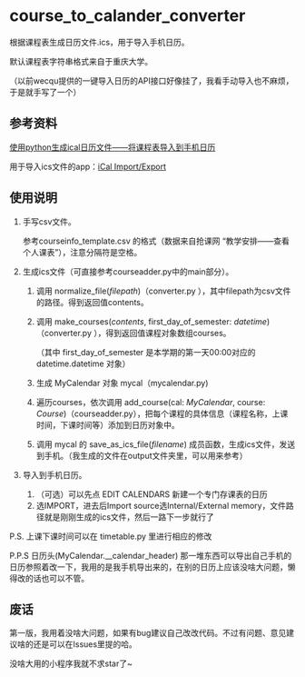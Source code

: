 # course_to_calander_converter
根据课程表生成日历文件.ics，用于导入手机日历。

默认课程表字符串格式来自于重庆大学。

（以前wecqu提供的一键导入日历的API接口好像挂了，我看手动导入也不麻烦，于是就手写了一个）



## 参考资料

[使用python生成ical日历文件——将课程表导入到手机日历](https://www.cnblogs.com/zhongbr/p/python_calender.html)

用于导入ics文件的app：[iCal Import/Export](https://github.com/barryZZJ/course_to_calander_converter/raw/master/iCal%20Import%20Export.apk)



## 使用说明

1. 手写csv文件。

   参考courseinfo_template.csv 的格式（数据来自抢课网 “教学安排——查看个人课表”），注意分隔符是空格。

2. 生成ics文件（可直接参考courseadder.py中的main部分）。

   1. 调用 normalize_file(*filepath*)（converter.py ），其中filepath为csv文件的路径。得到返回值contents。

   2. 调用 make_courses(*contents*, first_day_of_semester: *datetime*)（converter.py ），得到返回值课程对象数组courses。

      （其中 first_day_of_semester 是本学期的第一天00:00对应的 datetime.datetime 对象）

   3. 生成 MyCalendar 对象 mycal（mycalendar.py) 
   4. 遍历courses，依次调用 add_course(cal: *MyCalendar*, course: *Course*)（courseadder.py），把每个课程的具体信息（课程名称，上课时间，下课时间等）添加到日历对象中。
   5. 调用 mycal 的 save_as_ics_file(*filename*) 成员函数，生成ics文件，发送到手机。（我生成的文件在output文件夹里，可以用来参考）

3. 导入到手机日历。

   1. （可选）可以先点 EDIT CALENDARS 新建一个专门存课表的日历
   2. 选IMPORT，进去后Import source选Internal/External memory，文件路径就是刚刚生成的ics文件，然后一路下一步就行了

   

P.S. 上课下课时间可以在 timetable.py 里进行相应的修改

P.P.S 日历头(MyCalendar.__calendar_header) 那一堆东西可以导出自己手机的日历参照着改一下，我用的是我手机导出来的，在别的日历上应该没啥大问题，懒得改的话也可以不管。



## 废话

第一版，我用着没啥大问题，如果有bug建议自己改改代码。不过有问题、意见建议啥的还是可以在Issues里提的哈。

没啥大用的小程序我就不求star了~